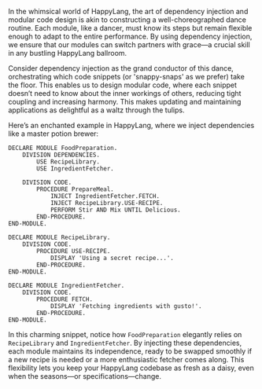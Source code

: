 In the whimsical world of HappyLang, the art of dependency injection and modular code design is akin to constructing a well-choreographed dance routine. Each module, like a dancer, must know its steps but remain flexible enough to adapt to the entire performance. By using dependency injection, we ensure that our modules can switch partners with grace—a crucial skill in any bustling HappyLang ballroom.

Consider dependency injection as the grand conductor of this dance, orchestrating which code snippets (or 'snappy-snaps' as we prefer) take the floor. This enables us to design modular code, where each snippet doesn’t need to know about the inner workings of others, reducing tight coupling and increasing harmony. This makes updating and maintaining applications as delightful as a waltz through the tulips.

Here’s an enchanted example in HappyLang, where we inject dependencies like a master potion brewer:

```
DECLARE MODULE FoodPreparation.
    DIVISION DEPENDENCIES.
        USE RecipeLibrary.
        USE IngredientFetcher.
        
    DIVISION CODE.
        PROCEDURE PrepareMeal.
            INJECT IngredientFetcher.FETCH.
            INJECT RecipeLibrary.USE-RECIPE.
            PERFORM Stir AND Mix UNTIL Delicious.
        END-PROCEDURE.
END-MODULE.

DECLARE MODULE RecipeLibrary.
    DIVISION CODE.
        PROCEDURE USE-RECIPE.
            DISPLAY 'Using a secret recipe...'. 
        END-PROCEDURE.
END-MODULE.

DECLARE MODULE IngredientFetcher.
    DIVISION CODE.
        PROCEDURE FETCH.
            DISPLAY 'Fetching ingredients with gusto!'. 
        END-PROCEDURE.
END-MODULE.
```

In this charming snippet, notice how `FoodPreparation` elegantly relies on `RecipeLibrary` and `IngredientFetcher`. By injecting these dependencies, each module maintains its independence, ready to be swapped smoothly if a new recipe is needed or a more enthusiastic fetcher comes along. This flexibility lets you keep your HappyLang codebase as fresh as a daisy, even when the seasons—or specifications—change.